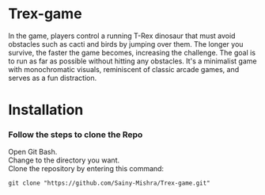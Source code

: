 # Trex-game
In the game, players control a running T-Rex dinosaur that must avoid obstacles such as cacti and birds by jumping over them. The longer you survive, the faster the game becomes, increasing the challenge. The goal is to run as far as possible without hitting any obstacles. It's a minimalist game with monochromatic visuals, reminiscent of classic arcade games, and serves as a fun distraction.

# Installation
<h3> Follow the steps to clone the Repo</h3>
Open Git Bash.<br>
Change to the directory you want.<br>
Clone the repository by entering this command: 

```bing
git clone "https://github.com/Sainy-Mishra/Trex-game.git"
```
